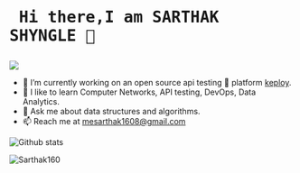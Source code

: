 
  # <pre>          Hi there,I am SARTHAK SHYNGLE 👋          </pre>                    

![](https://komarev.com/ghpvc/?username=Sarthak160&color=green)

- 🔭 I’m currently working on an open source api testing 🧪 platform [keploy](https://github.com/keploy/keploy).
- 🌱 I like to learn Computer Networks, API testing, DevOps, Data Analytics.  
- 💬 Ask me about data structures and algorithms.
- 📫 Reach me at mesarthak1608@gmail.com 


![Github stats](https://github-readme-stats.vercel.app/api?username=Sarthak160)

<p><img align="left" src="https://github-readme-stats.vercel.app/api/top-langs?username=Sarthak160&show_icons=true&locale=en&layout=compact" alt="Sarthak160" /></p>

<p>&nbsp;


